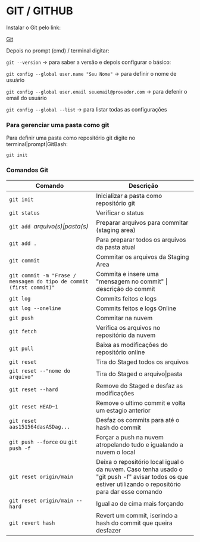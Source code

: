 # GIT / GITHUB

Instalar o Git pelo link:

[Git](https://git-scm.com/downloads)

Depois no prompt (cmd) / terminal digitar:

`git --version` -> para saber a versão e depois configurar o básico:

`git config --global user.name "Seu Nome"` -> para definir o nome de usuário

`git config --global user.email seuemail@provedor.com` -> para defenir o email do usuário

`git config --global --list` -> para listar todas as configurações

### Para gerenciar uma pasta como git

Para definir uma pasta como repositório git digite no terminal|prompt|GitBash:

`git init`

### Comandos Git

| **Comando**                                                         | **Descrição**                                                                                                                                           |
| ------------------------------------------------------------------- | ------------------------------------------------------------------------------------------------------------------------------------------------------- |
| `git init`                                                          | Inicializar a pasta como repositório git                                                                                                                |
| `git status`                                                        | Verificar o status                                                                                                                                      |
| `git add `*arquivo(s)\|pasta(s)*                                    | Preparar arquivos para commitar (staging area)                                                                                                          |
| `git add .`                                                         | Para preparar todos os arquivos da pasta atual                                                                                                          |
| `git commit`                                                        | Commitar os arquivos da Staging Area                                                                                                                    |
| `git commit -m "Frase / mensagem do tipo de commit (first commit)"` | Commita e insere uma "mensagem no commit" \| descrição do commit                                                                                        |
| `git log`                                                           | Commits feitos e logs                                                                                                                                   |
| `git log --oneline`                                                 | Commits feitos e logs Online                                                                                                                            |
| `git push`                                                          | Commitar na nuvem                                                                                                                                       |
| `git fetch`                                                         | Verifica os arquivos no repositório da nuvem                                                                                                            |
| `git pull`                                                          | Baixa as modificações do repositório online                                                                                                             |
| `git reset`                                                         | Tira do Staged todos os arquivos                                                                                                                        |
| `git reset --"nome do arquivo"`                                     | Tira do Staged o arquivo\|pasta                                                                                                                         |
| `git reset --hard`                                                  | Remove do Staged e desfaz as modificações                                                                                                               |
| `git reset HEAD~1`                                                  | Remove o ultimo commit e volta um estagio anterior                                                                                                      |
| `git reset aas151564dasASDag...`                                    | Desfaz os commits para até o hash do commit                                                                                                             |
| `git push --force` ou `git push -f`                                 | Forçar a push na nuvem atropelando tudo e igualando a nuvem o local                                                                                     |
| `git reset origin/main`                                             | Deixa o repositório local igual o da nuvem. Caso tenha usado o "git push -f" avisar todos os que estiver utilizando o repositório para dar esse comando |
| `git reset origin/main --hard`                                      | Igual ao de cima mais forçando                                                                                                                          |
| `git revert hash`                                                   | Revert um commit, iserindo a hash do commit que queira desfazer                                                                                         |
